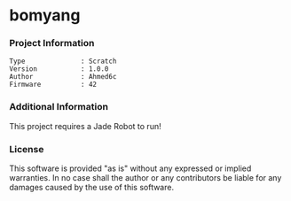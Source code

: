 bomyang
================



### Project Information
```
Type              : Scratch
Version           : 1.0.0
Author            : Ahmed6c
Firmware          : 42
```

### Additional Information
This project requires a Jade Robot to run!

### License
This software is provided "as is" without any expressed or implied warranties.  In no case shall the author or any contributors be liable for any damages caused by the use of this software.

